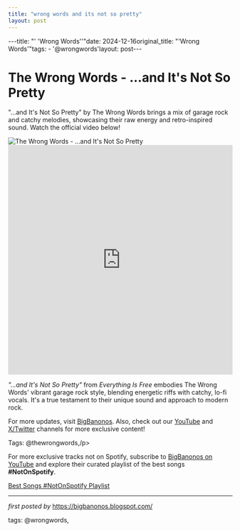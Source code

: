 ```yaml
---
title: "wrong words and its not so pretty"
layout: post
---
```

---title: "' 'Wrong Words''"date: 2024-12-16original_title: "'Wrong Words'"tags:  - '@wrongwords'layout: post---<!-- Title of the Post --><h1 >The Wrong Words - ...and It's Not So Pretty</h1> <!-- Introductory Text --><p >"...and It's Not So Pretty" by The Wrong Words brings a mix of garage rock and catchy melodies, showcasing their raw energy and retro-inspired sound. Watch the official video below!</p> <!-- Featured Image --><div > <img src="https://f4.bcbits.com/img/a2345821755_2.jpg" alt="The Wrong Words - ...and It's Not So Pretty" /></div> <!-- YouTube Video Embed --><div > <iframe width="100%" height="514" src="https://www.youtube.com/embed/xY0emnSntbM" title="The Wrong Words - ...and It's Not So Pretty" frameborder="0" allow="accelerometer; autoplay; clipboard-write; encrypted-media; gyroscope; picture-in-picture; web-share" referrerpolicy="strict-origin-when-cross-origin" allowfullscreen></iframe></div> <!-- Song Information --><div > <p><em>"...and It's Not So Pretty"</em> from *Everything Is Free* embodies The Wrong Words' vibrant garage rock style, blending energetic riffs with catchy, lo-fi vocals. It's a true testament to their unique sound and approach to modern rock.</p></div> <!-- Footer Links --><div > <p>For more updates, visit <a href="https://bigbanonos.blogspot.com/" target="_blank">BigBanonos</a>. Also, check out our <a href="https://www.youtube.com/@BigBanonos" target="_blank">YouTube</a> and <a href="https://x.com/bigbanonos" target="_blank">X/Twitter</a> channels for more exclusive content!</p></div> <!-- Tags --><p >Tags: @thewrongwords,/p><!--Subscribe and Playlist Links--><div>    <p>For more exclusive tracks not on Spotify, subscribe to <a href="https://www.youtube.com/@BigBanonos" target="_blank">BigBanonos on YouTube</a> and explore their curated playlist of the best songs <strong>#NotOnSpotify</strong>.</p>    <p><a href="https://www.youtube.com/playlist?list=PLtuNtuTatqI0kFahUCbtbfenC_ET5O_tr" target="_blank">Best Songs #NotOnSpotify Playlist<br /></a></p></div><hr /><p><em>first posted by</em> <a href="https://bigbanonos.blogspot.com/" rel="noopener" target="_new">https://bigbanonos.blogspot.com/</a></p><p>tags: @wrongwords,</p>
